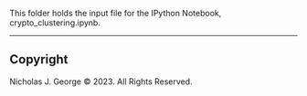 This folder holds the input file for the IPython Notebook, crypto_clustering.ipynb.

----

## Copyright

Nicholas J. George © 2023. All Rights Reserved.
